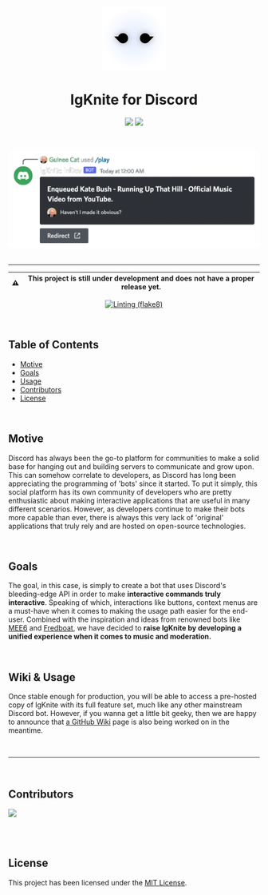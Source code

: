 <div align="center">

<br>
<img src="static/logo_circle.png" width="128">
<br>

# IgKnite for Discord
<img src="https://img.shields.io/github/license/IgKniteDev/IgKnite?color=black&logo=github&style=for-the-badge">
<a aria-label="Join the community on Discord" href="https://discord.gg/ftVPgrw54A" target="_blank">
    <img src="https://img.shields.io/badge/Join%20the%20community-black.svg?style=for-the-badge&logo=Discord">
</a>

<br><br>
<img src="static/play_command_demo.png" width="600">
<br><br>

---

:warning: | This project is still under development and does not have a proper release yet.
---|---

[![Linting (flake8)](https://github.com/IgKniteDev/IgKnite/actions/workflows/linting.yml/badge.svg?branch=main)](https://github.com/IgKniteDev/IgKnite/actions/workflows/linting.yml)

</div>

<br>

## Table of Contents

- [Motive](#motive)
- [Goals](#goals)
- [Usage](#usage)
- [Contributors](#contributors)
- [License](#license)

<br>

## Motive

Discord has always been the go-to platform for communities to make a solid base for hanging out and building servers to communicate and grow upon. This can somehow correlate to developers, as Discord has long been appreciating the programming of 'bots' since it started. To put it simply, this social platform has its own community of developers who are pretty enthusiastic about making interactive applications that are useful in many different scenarios. However, as developers continue to make their bots more capable than ever, there is always this very lack of 'original' applications that truly rely and are hosted on open-source technologies. 

<br>

## Goals

The goal, in this case, is simply to create a bot that uses Discord's bleeding-edge API in order to make **interactive commands truly interactive**. Speaking of which, interactions like buttons, context menus are a must-have when it comes to making the usage path easier for the end-user. Combined with the inspiration and ideas from renowned bots like [MEE6](https://mee6.xyz) and [Fredboat](https://fredboat.com), we have decided to **raise IgKnite by developing a unified experience when it comes to music and moderation.** 

<br>

## Wiki & Usage

Once stable enough for production, you will be able to access a pre-hosted copy of IgKnite with its full feature set, much like any other mainstream Discord bot. However, if you wanna get a little bit geeky, then we are happy to announce that [a GitHub Wiki](https://github.com/IgKniteDev/IgKnite/wiki) page is also being worked on in the meantime.

<br>

---

<br>

## Contributors

<a href="https://github.com/IgKniteDev/IgKnite/graphs/contributors">
  <img src="https://contrib.rocks/image?repo=IgKniteDev/IgKnite" />
</a>

<br><br>

## License

This project has been licensed under the [MIT License](LICENSE).